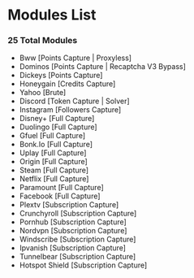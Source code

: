 # Modules List
### 25 Total Modules
- Bww [Points Capture | Proxyless]
- Dominos [Points Capture | Recaptcha V3 Bypass]
- Dickeys [Points Capture]
- Honeygain [Credits Capture]
- Yahoo [Brute]
- Discord [Token Capture | Solver]
- Instagram [Followers Capture]
- Disney+ [Full Capture]
- Duolingo [Full Capture]
- Gfuel [Full Capture]
- Bonk.Io [Full Capture]
- Uplay [Full Capture]
- Origin [Full Capture]
- Steam [Full Capture]
- Netflix [Full Capture]
- Paramount [Full Capture]
- Facebook [Full Capture]
- Plextv [Subscription Capture]
- Crunchyroll [Subscription Capture]
- Pornhub [Subscription Capture]
- Nordvpn [Subscription Capture]
- Windscribe [Subscription Capture]
- Ipvanish [Subscription Capture]
- Tunnelbear [Subscription Capture]
- Hotspot Shield [Subscription Capture]